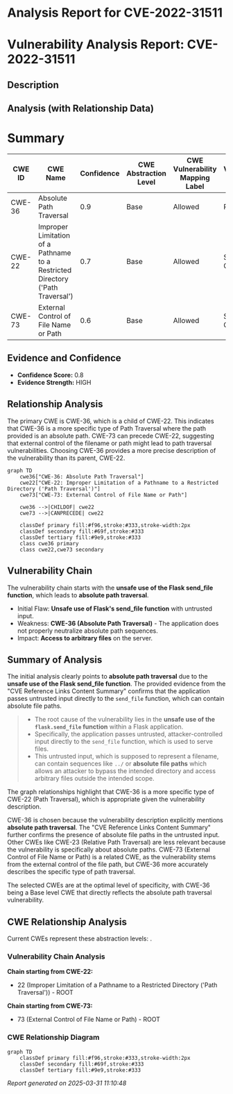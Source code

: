 # Analysis Report for CVE-2022-31511

# Vulnerability Analysis Report: CVE-2022-31511

## Description



## Analysis (with Relationship Data)

# Summary
| CWE ID | CWE Name | Confidence | CWE Abstraction Level | CWE Vulnerability Mapping Label | CWE-Vulnerability Mapping Notes |
|---|---|---|---|---|---|
| CWE-36 | Absolute Path Traversal | 0.9 | Base | Allowed | Primary CWE |
| CWE-22 | Improper Limitation of a Pathname to a Restricted Directory ('Path Traversal') | 0.7 | Base | Allowed | Secondary Candidate |
| CWE-73 | External Control of File Name or Path | 0.6 | Base | Allowed | Secondary Candidate |

## Evidence and Confidence

*   **Confidence Score:** 0.8
*   **Evidence Strength:** HIGH

## Relationship Analysis
The primary CWE is CWE-36, which is a child of CWE-22. This indicates that CWE-36 is a more specific type of Path Traversal where the path provided is an absolute path. CWE-73 can precede CWE-22, suggesting that external control of the filename or path might lead to path traversal vulnerabilities. Choosing CWE-36 provides a more precise description of the vulnerability than its parent, CWE-22.

```mermaid
graph TD
    cwe36["CWE-36: Absolute Path Traversal"]
    cwe22["CWE-22: Improper Limitation of a Pathname to a Restricted Directory ('Path Traversal')"]
    cwe73["CWE-73: External Control of File Name or Path"]

    cwe36 -->|CHILDOF| cwe22
    cwe73 -->|CANPRECEDE| cwe22

    classDef primary fill:#f96,stroke:#333,stroke-width:2px
    classDef secondary fill:#69f,stroke:#333
    classDef tertiary fill:#9e9,stroke:#333
    class cwe36 primary
    class cwe22,cwe73 secondary
```

## Vulnerability Chain
The vulnerability chain starts with the **unsafe use of the Flask send_file function**, which leads to **absolute path traversal**.
  - Initial Flaw: **Unsafe use of Flask's send_file function** with untrusted input.
  - Weakness: **CWE-36 (Absolute Path Traversal)** - The application does not properly neutralize absolute path sequences.
  - Impact: **Access to arbitrary files** on the server.

## Summary of Analysis
The initial analysis clearly points to **absolute path traversal** due to the **unsafe use of the Flask send_file function**. The provided evidence from the "CVE Reference Links Content Summary" confirms that the application passes untrusted input directly to the `send_file` function, which can contain absolute file paths.

>   *   The root cause of the vulnerability lies in the **unsafe use of the `flask.send_file` function** within a Flask application.
>   *   Specifically, the application passes untrusted, attacker-controlled input directly to the `send_file` function, which is used to serve files.
>   *   This untrusted input, which is supposed to represent a filename, can contain sequences like `../` or **absolute file paths** which allows an attacker to bypass the intended directory and access arbitrary files outside the intended scope.

The graph relationships highlight that CWE-36 is a more specific type of CWE-22 (Path Traversal), which is appropriate given the vulnerability description.

CWE-36 is chosen because the vulnerability description explicitly mentions **absolute path traversal**. The "CVE Reference Links Content Summary" further confirms the presence of absolute file paths in the untrusted input. Other CWEs like CWE-23 (Relative Path Traversal) are less relevant because the vulnerability is specifically about absolute paths. CWE-73 (External Control of File Name or Path) is a related CWE, as the vulnerability stems from the external control of the file path, but CWE-36 more accurately describes the specific type of path traversal.

The selected CWEs are at the optimal level of specificity, with CWE-36 being a Base level CWE that directly reflects the absolute path traversal vulnerability.


## CWE Relationship Analysis

Current CWEs represent these abstraction levels: .


### Vulnerability Chain Analysis

**Chain starting from CWE-22:**
- 22 (Improper Limitation of a Pathname to a Restricted Directory ('Path Traversal')) - ROOT


**Chain starting from CWE-73:**
- 73 (External Control of File Name or Path) - ROOT



### CWE Relationship Diagram

```mermaid
graph TD
    classDef primary fill:#f96,stroke:#333,stroke-width:2px
    classDef secondary fill:#69f,stroke:#333
    classDef tertiary fill:#9e9,stroke:#333
```



*Report generated on 2025-03-31 11:10:48*
